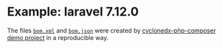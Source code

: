# Example: laravel 7.12.0

The files [`bom.xml`](bom.xml)
and [`bom.json`](bom.json)
were created by [cyclonedx-php-composer demo project]
in a reproducible way.

[cyclonedx-php-composer demo project]: https://github.com/CycloneDX/cyclonedx-php-composer/tree/master/demo/laravel-7.12.0
